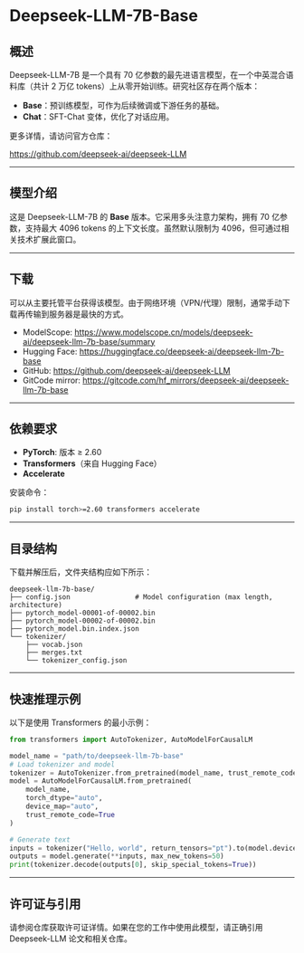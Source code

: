 # Deepseek-LLM-7B-Base

## 概述

Deepseek-LLM-7B 是一个具有 70 亿参数的最先进语言模型，在一个中英混合语料库（共计 2 万亿 tokens）上从零开始训练。研究社区存在两个版本：

- **Base**：预训练模型，可作为后续微调或下游任务的基础。  
- **Chat**：SFT-Chat 变体，优化了对话应用。

更多详情，请访问官方仓库：

https://github.com/deepseek-ai/deepseek-LLM

---

## 模型介绍

这是 Deepseek-LLM-7B 的 **Base** 版本。它采用多头注意力架构，拥有 70 亿参数，支持最大 4096 tokens 的上下文长度。虽然默认限制为 4096，但可通过相关技术扩展此窗口。

---

## 下载

可以从主要托管平台获得该模型。由于网络环境（VPN/代理）限制，通常手动下载再传输到服务器是最快的方式。

- ModelScope: https://www.modelscope.cn/models/deepseek-ai/deepseek-llm-7b-base/summary  
- Hugging Face: https://huggingface.co/deepseek-ai/deepseek-llm-7b-base  
- GitHub: https://github.com/deepseek-ai/deepseek-LLM  
- GitCode mirror: https://gitcode.com/hf_mirrors/deepseek-ai/deepseek-llm-7b-base  

---

## 依赖要求

- **PyTorch**: 版本 ≥ 2.60  
- **Transformers**（来自 Hugging Face）  
- **Accelerate**  

安装命令：

```bash
pip install torch>=2.60 transformers accelerate
```

---

## 目录结构

下载并解压后，文件夹结构应如下所示：

```plain
deepseek-llm-7b-base/
├── config.json                # Model configuration (max length, architecture)
├── pytorch_model-00001-of-00002.bin
├── pytorch_model-00002-of-00002.bin
├── pytorch_model.bin.index.json
└── tokenizer/
    ├── vocab.json
    ├── merges.txt
    └── tokenizer_config.json
```

---

## 快速推理示例

以下是使用 Transformers 的最小示例：

```python
from transformers import AutoTokenizer, AutoModelForCausalLM

model_name = "path/to/deepseek-llm-7b-base"
# Load tokenizer and model
tokenizer = AutoTokenizer.from_pretrained(model_name, trust_remote_code=True)
model = AutoModelForCausalLM.from_pretrained(
    model_name,
    torch_dtype="auto",
    device_map="auto",
    trust_remote_code=True
)

# Generate text
inputs = tokenizer("Hello, world", return_tensors="pt").to(model.device)
outputs = model.generate(**inputs, max_new_tokens=50)
print(tokenizer.decode(outputs[0], skip_special_tokens=True))
```

---

## 许可证与引用

请参阅仓库获取许可证详情。如果在您的工作中使用此模型，请正确引用 Deepseek-LLM 论文和相关仓库。
